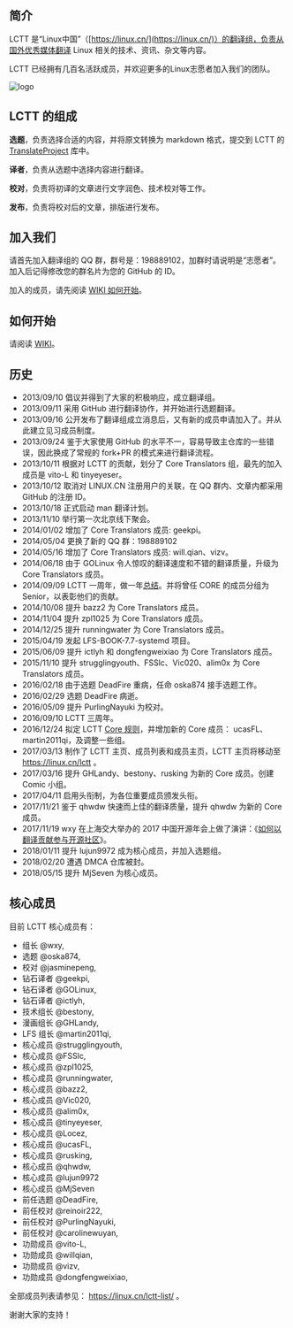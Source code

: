 简介
-------------------------------

LCTT 是“Linux中国”（[https://linux.cn/](https://linux.cn/)）的翻译组，负责从国外优秀媒体翻译 Linux 相关的技术、资讯、杂文等内容。

LCTT 已经拥有几百名活跃成员，并欢迎更多的Linux志愿者加入我们的团队。

![logo](https://linux.cn/static/image/common/lctt_logo.png)

LCTT 的组成
-------------------------------

**选题**，负责选择合适的内容，并将原文转换为 markdown 格式，提交到 LCTT 的 [TranslateProject](https://github.com/LCTT/TranslateProject) 库中。

**译者**，负责从选题中选择内容进行翻译。

**校对**，负责将初译的文章进行文字润色、技术校对等工作。

**发布**，负责将校对后的文章，排版进行发布。

加入我们
-------------------------------

请首先加入翻译组的 QQ 群，群号是：198889102，加群时请说明是“志愿者”。加入后记得修改您的群名片为您的 GitHub 的 ID。

加入的成员，请先阅读 [WIKI 如何开始](https://github.com/LCTT/TranslateProject/wiki/01-如何开始)。

如何开始
-------------------------------

请阅读 [WIKI](https://github.com/LCTT/TranslateProject/wiki)。

历史
-------------------------------

* 2013/09/10 倡议并得到了大家的积极响应，成立翻译组。
* 2013/09/11 采用 GitHub 进行翻译协作，并开始进行选题翻译。
* 2013/09/16 公开发布了翻译组成立消息后，又有新的成员申请加入了。并从此建立见习成员制度。
* 2013/09/24 鉴于大家使用 GitHub 的水平不一，容易导致主仓库的一些错误，因此换成了常规的 fork+PR 的模式来进行翻译流程。
* 2013/10/11 根据对 LCTT 的贡献，划分了 Core Translators 组，最先的加入成员是 vito-L 和 tinyeyeser。
* 2013/10/12 取消对 LINUX.CN 注册用户的关联，在 QQ 群内、文章内都采用 GitHub 的注册 ID。
* 2013/10/18 正式启动 man 翻译计划。
* 2013/11/10 举行第一次北京线下聚会。
* 2014/01/02 增加了 Core Translators 成员: geekpi。
* 2014/05/04 更换了新的 QQ 群：198889102
* 2014/05/16 增加了 Core Translators 成员: will.qian、vizv。
* 2014/06/18 由于 GOLinux 令人惊叹的翻译速度和不错的翻译质量，升级为 Core Translators 成员。
* 2014/09/09 LCTT 一周年，做一年[总结](http://linux.cn/article-3784-1.html)。并将曾任 CORE 的成员分组为 Senior，以表彰他们的贡献。
* 2014/10/08 提升 bazz2 为 Core Translators 成员。
* 2014/11/04 提升 zpl1025 为 Core Translators 成员。
* 2014/12/25 提升 runningwater 为 Core Translators 成员。
* 2015/04/19 发起 LFS-BOOK-7.7-systemd 项目。
* 2015/06/09 提升 ictlyh 和 dongfengweixiao 为 Core Translators 成员。
* 2015/11/10 提升 strugglingyouth、FSSlc、Vic020、alim0x 为 Core Translators 成员。
* 2016/02/18 由于选题 DeadFire 重病，任命 oska874 接手选题工作。
* 2016/02/29 选题 DeadFire 病逝。
* 2016/05/09 提升 PurlingNayuki 为校对。
* 2016/09/10 LCTT 三周年。
* 2016/12/24 拟定 LCTT [Core 规则](core.md)，并增加新的 Core 成员： ucasFL、martin2011qi，及调整一些组。
* 2017/03/13 制作了 LCTT 主页、成员列表和成员主页，LCTT 主页将移动至 https://linux.cn/lctt 。
* 2017/03/16 提升 GHLandy、bestony、rusking 为新的 Core 成员。创建 Comic 小组。
* 2017/04/11 启用头衔制，为各位重要成员颁发头衔。
* 2017/11/21 鉴于 qhwdw 快速而上佳的翻译质量，提升 qhwdw 为新的 Core 成员。
* 2017/11/19 wxy 在上海交大举办的 2017 中国开源年会上做了演讲：《[如何以翻译贡献参与开源社区](https://linux.cn/article-9084-1.html)》。
* 2018/01/11 提升 lujun9972 成为核心成员，并加入选题组。
* 2018/02/20 遭遇 DMCA 仓库被封。
* 2018/05/15 提升 MjSeven 为核心成员。

核心成员
-------------------------------

目前 LCTT  核心成员有：

- 组长 @wxy,
- 选题 @oska874,
- 校对 @jasminepeng,
- 钻石译者 @geekpi,
- 钻石译者 @GOLinux,
- 钻石译者 @ictlyh,
- 技术组长 @bestony,
- 漫画组长 @GHLandy,
- LFS 组长 @martin2011qi,
- 核心成员 @strugglingyouth,
- 核心成员 @FSSlc,
- 核心成员 @zpl1025,
- 核心成员 @runningwater,
- 核心成员 @bazz2,
- 核心成员 @Vic020,
- 核心成员 @alim0x,
- 核心成员 @tinyeyeser,
- 核心成员 @Locez,
- 核心成员 @ucasFL,
- 核心成员 @rusking,
- 核心成员 @qhwdw,
- 核心成员 @lujun9972
- 核心成员 @MjSeven
- 前任选题 @DeadFire,
- 前任校对 @reinoir222,
- 前任校对 @PurlingNayuki,
- 前任校对 @carolinewuyan,
- 功勋成员 @vito-L,
- 功勋成员 @willqian,
- 功勋成员 @vizv,
- 功勋成员 @dongfengweixiao,

全部成员列表请参见： https://linux.cn/lctt-list/ 。

谢谢大家的支持！
